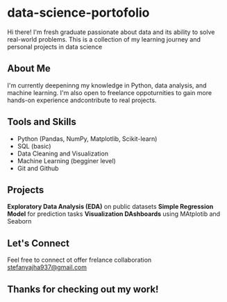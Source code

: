 # data-science-portofolio
Hi there! I'm fresh graduate passionate about data and its ability to solve real-world problems. This is a collection of my learning journey and personal projects in data science

## About Me
I'm currently deepeninng my knowledge in Python, data analysis, and machine learning. I'm also open to freelance oppoturnities to gain more hands-on experience andcontribute to real projects.

## Tools and Skills
- Python (Pandas, NumPy, Matplotlib, Scikit-learn)
- SQL (basic)
- Data Cleaning and Visualization
- Machine Learning (begginer level)
- Git and Github

## Projects
**Exploratory Data Analysis (EDA)** on public datasets
**Simple Regression Model** for prediction tasks
**Visualization DAshboards** using MAtplotib and Seaborn

## Let's Connect
Feel free to connect ot offer frelance collaboration
stefanyajha937@gmail.com

## Thanks for checking out my work! 
